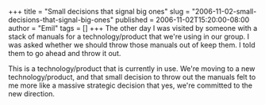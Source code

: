 +++
title = "Small decisions that signal big ones"
slug = "2006-11-02-small-decisions-that-signal-big-ones"
published = 2006-11-02T15:20:00-08:00
author = "Emil"
tags = []
+++
The other day I was visited by someone with a stack of manuals for a
technology/product that we're using in our group. I was asked whether we
should throw those manuals out of keep them. I told them to go ahead and
throw it out.  
  
This is a technology/product that is currently in use. We're moving to a
new technology/product, and that small decision to throw out the manuals
felt to me more like a massive strategic decision that yes, we're
committed to the new direction.
